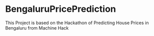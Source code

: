 # BengaluruPricePrediction
This Project is based on the Hackathon of Predicting House Prices in Bengaluru from Machine Hack

